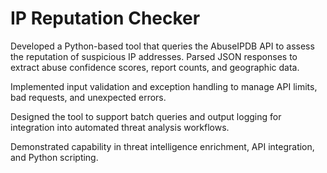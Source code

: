 # IP Reputation Checker
Developed a Python-based tool that queries the AbuseIPDB API to assess the reputation of suspicious IP addresses.
Parsed JSON responses to extract abuse confidence scores, report counts, and geographic data.

Implemented input validation and exception handling to manage API limits, bad requests, and unexpected errors.

Designed the tool to support batch queries and output logging for integration into automated threat analysis workflows.

Demonstrated capability in threat intelligence enrichment, API integration, and Python scripting.



